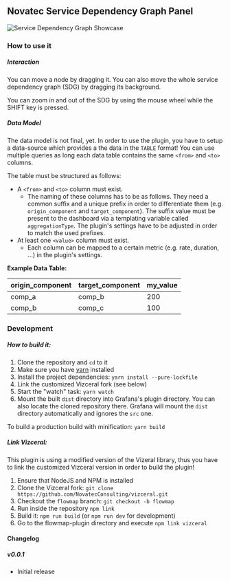 ## Novatec Service Dependency Graph Panel

![Service Dependency Graph Showcase](src/img/screenshot-showcase.png)

### How to use it

##### Interaction

You can move a node by dragging it. You can also move the whole service dependency graph (SDG) by dragging its background.

You can zoom in and out of the SDG by using the mouse wheel while the SHIFT key is pressed.

##### Data Model

The data model is not final, yet.
In order to use the plugin, you have to setup a data-source which provides a the data in the `TABLE` format! You can use multiple queries as long each data table contains the same `<from>` and `<to>` columns.

The table must be structured as follows:
- A `<from>` and `<to>` column must exist.
  - The naming of these columns has to be as follows. They need a common suffix and a unique prefix in order to differentiate them (e.g. `origin_component` and `target_component`). The suffix value must be present to the dashboard via a templating variable called `aggregationType`. The plugin's settings have to be adjusted in order to match the used prefixes.
- At least one `<value>` column must exist.
  - Each column can be mapped to a certain metric (e.g. rate, duration, ...) in the plugin's settings.

__Example Data Table:__

| origin_component | target_component | my_value |
|---|---|---|
| comp_a | comp_b | 200 |
| comp_b | comp_c | 100 |

### Development

##### How to build it:

1. Clone the repository and `cd` to it
1. Make sure you have [yarn]( https://yarnpkg.com/) installed
1. Install the project dependencies: `yarn install --pure-lockfile`
1. Link the customized Vizceral fork (see below)
1. Start the "watch" task: `yarn watch`
1. Mount the built `dist` directory into Grafana's plugin directory. You can also locate the cloned repository there. Grafana will mount the `dist` directory automatically and ignores the `src` one.

To build a production build with minification: `yarn build`

##### Link Vizceral:

This plugin is using a modified version of the Vizeral library, thus you have to link the customized Vizceral version in order to build the plugin!

1. Ensure that NodeJS and NPM is installed
1. Clone the Vizceral fork: `git clone https://github.com/NovatecConsulting/vizceral.git`
1. Checkout the `flowmap` branch: `git checkout -b flowmap`
1. Run inside the repository `npm link`
1. Build it: `npm run build` (or `npm run dev` for development)
1. Go to the flowmap-plugin directory and execute `npm link vizceral`

#### Changelog

##### v0.0.1

- Initial release
